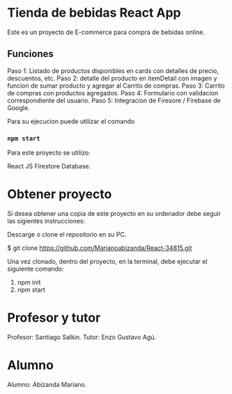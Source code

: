 # Tienda de bebidas React App

Este es un proyecto de E-commerce para compra de bebidas online.

## Funciones

Paso 1: Listado de productos disponibles en cards con detalles de precio, descuentos, etc.
Paso 2: detalle del producto en itemDetail con imagen y funcion de sumar producto y agregar al Carrito de compras.
Paso 3: Carrito de compras con productos agregados.
Paso 4: Formulario con validacion correspondiente del usuario.
Paso 5: Integracion de Firesore / Firebase de Google.


Para su ejecucion puede utilizar el comando
### `npm start`

Para este proyecto se utilizo:

React JS Firestore Database.



# Obtener proyecto

Si desea obtener una copia de este proyecto en su ordenador debe seguir las sigientes instrucciones:

Descarge o clone el repositorio en su PC.

$ git clone https://github.com/Marianoabizanda/React-34815.git


Una vez clonado, dentro del proyecto, en la terminal, debe ejecutar el siguiente comando:

1. npm init
2. npm start


# Profesor y tutor

Profesor: Santiago Salkin.
Tutor: Enzo Gustavo Agú.


# Alumno

Alumno: Abizanda Mariano.













